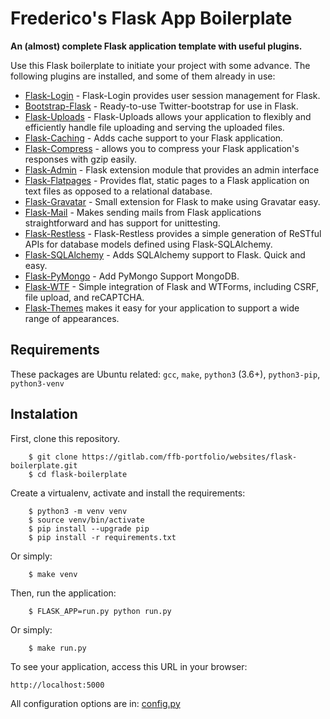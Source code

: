 # Frederico's Flask App Boilerplate

**An (almost) complete Flask application template with useful plugins.**

Use this Flask boilerplate to initiate your project with some advance. The following plugins are installed, and some of them already in use:

*   [Flask-Login](https://flask-login.readthedocs.io/en/latest/) - Flask-Login provides user session management for Flask.
*   [Bootstrap-Flask](https://bootstrap-flask.readthedocs.io/en/latest/) - Ready-to-use Twitter-bootstrap for use in Flask.
*   [Flask-Uploads](https://pythonhosted.org/Flask-Uploads/) - Flask-Uploads allows your application to flexibly and efficiently handle file uploading and serving the uploaded files.
*   [Flask-Caching](https://flask-caching.readthedocs.io/en/latest/) - Adds cache support to your Flask application.
*   [Flask-Compress](https://github.com/colour-science/flask-compress) - allows you to compress your Flask application's responses with gzip easily.
*   [Flask-Admin](https://flask-admin.readthedocs.io/en/latest) - Flask extension module that provides an admin interface
*   [Flask-Flatpages](https://pythonhosted.org/Flask-FlatPages) - Provides flat, static pages to a Flask application on text files as opposed to a relational database.
*   [Flask-Gravatar](https://pythonhosted.org/Flask-Gravatar) - Small extension for Flask to make using Gravatar easy.
*   [Flask-Mail](https://pythonhosted.org/Flask-Mail) - Makes sending mails from Flask applications straightforward and has support for unittesting.
*   [Flask-Restless](https://flask-restless.readthedocs.io/en/stable/) - Flask-Restless provides a simple generation of ReSTful APIs for database models defined using Flask-SQLAlchemy.
*   [Flask-SQLAlchemy](https://flask-sqlalchemy.palletsprojects.com/) - Adds SQLAlchemy support to Flask. Quick and easy.
*   [Flask-PyMongo](https://flask-pymongo.readthedocs.io/en/latest) - Add PyMongo Support MongoDB.
*   [Flask-WTF](https://flask-wtf.readthedocs.io) - Simple integration of Flask and WTForms, including CSRF, file upload, and reCAPTCHA.
*   [Flask-Themes](https://pythonhosted.org/Flask-Themes/) makes it easy for your application to support a wide range of appearances.

## Requirements 

These packages are Ubuntu related: `gcc`, `make`, `python3` (3.6+), `python3-pip`, `python3-venv`

## Instalation

First, clone this repository.

```(bash)
    $ git clone https://gitlab.com/ffb-portfolio/websites/flask-boilerplate.git
    $ cd flask-boilerplate
```

Create a virtualenv, activate and install the requirements:

```(bash)
    $ python3 -m venv venv
    $ source venv/bin/activate
    $ pip install --upgrade pip
    $ pip install -r requirements.txt
```

Or simply:

```(bash)
    $ make venv
```

Then, run the application:

```(bash)
    $ FLASK_APP=run.py python run.py
```

Or simply:

```(bash)
    $ make run.py
```

To see your application, access this URL in your browser:

    http://localhost:5000

All configuration options are in: [config.py](config.py)
